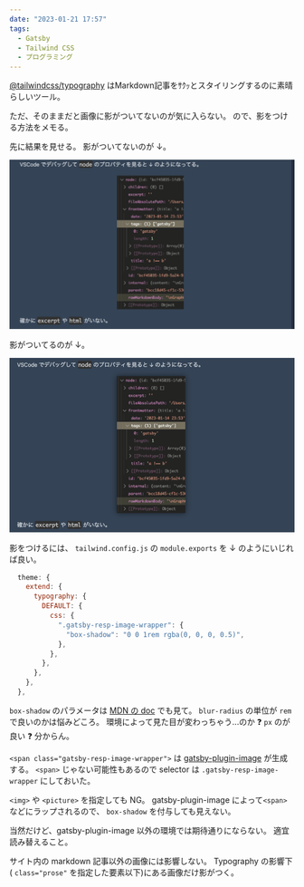 ```yaml
---
date: "2023-01-21 17:57"
tags:
  - Gatsby
  - Tailwind CSS
  - プログラミング
---
```


[@tailwindcss/typography](https://tailwindcss.com/docs/typography-plugin)
はMarkdown記事をｻｸｯとスタイリングするのに素晴らしいツール。

ただ、そのままだと画像に影がついてないのが気に入らない。
ので、影をつける方法をメモる。

<!-- more -->

先に結果を見せる。
影がついてないのが ↓。

![typography-shadow-off](./images/typography-shadow-off.png)

影がついてるのが ↓。

![typography-shadow-on](./images/typography-shadow-on.png)

影をつけるには、
`tailwind.config.js` の `module.exports` を ↓ のようにいじれば良い。

```js
  theme: {
    extend: {
      typography: {
        DEFAULT: {
          css: {
            ".gatsby-resp-image-wrapper": {
              "box-shadow": "0 0 1rem rgba(0, 0, 0, 0.5)",
            },
          },
        },
      },
    },
  },
```

`box-shadow` のパラメータは
[MDN の doc](https://developer.mozilla.org/en-US/docs/Web/CSS/box-shadow)
でも見て。
`blur-radius` の単位が `rem` で良いのかは悩みどころ。
環境によって見た目が変わっちゃう...のか ❓
`px` のが良い ❓
分からん。

`<span class="gatsby-resp-image-wrapper">` は
[gatsby-plugin-image](https://www.gatsbyjs.com/plugins/gatsby-plugin-image/)
が生成する。
`<span>` じゃない可能性もあるので selector は `.gatsby-resp-image-wrapper` にしておいた。

`<img>` や `<picture>` を指定しても NG。
gatsby-plugin-image によって`<span>` などにラップされるので、
`box-shadow` を付与しても見えない。

当然だけど、gatsby-plugin-image 以外の環境では期待通りにならない。
適宜読み替えること。

サイト内の markdown 記事以外の画像には影響しない。
Typography の影響下( `class="prose"` を指定した要素以下)にある画像だけ影がつく。
